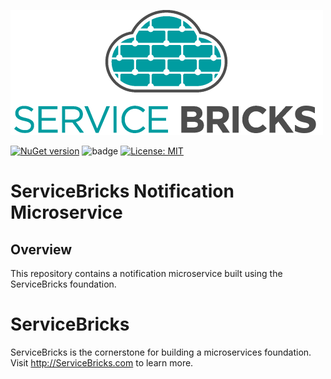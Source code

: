 ![ServiceBricks Logo](https://github.com/holomodular/ServiceBricks/blob/main/Logo.png)  

[![NuGet version](https://badge.fury.io/nu/ServiceBricks.Notification.svg)](https://badge.fury.io/nu/ServiceBricks.Notification)
![badge](https://img.shields.io/endpoint?url=https://gist.githubusercontent.com/holomodular-support/e48b40f2064d0b0a359109f864c3aff7/raw/servicebricksnotification-codecoverage.json)
[![License: MIT](https://img.shields.io/badge/License-MIT-blue.svg)](https://opensource.org/licenses/MIT)

# ServiceBricks Notification Microservice

## Overview

This repository contains a notification microservice built using the ServiceBricks foundation.

# ServiceBricks

ServiceBricks is the cornerstone for building a microservices foundation.
Visit http://ServiceBricks.com to learn more.

